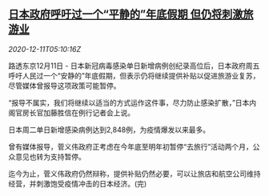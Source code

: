 <!--1607664200000-->
[日本政府呼吁过一个“平静的”年底假期 但仍将刺激旅游业](https://cn.reuters.com/article/japan-covid-tourism-travel-1211-idCNKBS28L0F5)
------

<div><i>2020-12-11T05:10:16Z</i></div><p>路透东京12月11日 - 日本新冠病毒感染单日新增病例创纪录高位后，日本政府周五呼吁人民过一个“安静的”年底假期，但表示仍将继续提供补贴以促进旅游业复苏，尽管媒体曾报导这项政策可能暂停。</p><p>“报导不属实，我们将继续以适当的方式运作这件事，尽力防止感染扩散，”日本内阁官房长官加藤胜信在例行记者会上说。</p><p>日本周二单日新增感染病例达到2,848例，为疫情爆发以来最多。</p><p>曾有媒体报导，菅义伟政府正考虑在今年底至明年初暂停“去旅行”活动两个月，公众意见也转为支持暂停。</p><p>迄今为止，菅义伟政府仍然辩称，提供补贴仍然必要，可以让旅店和航空公司维持经营，并刺激饱受疫情冲击的日本经济。(完)</p>
